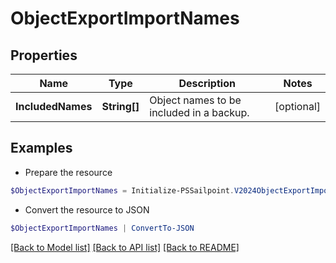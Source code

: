# ObjectExportImportNames
## Properties

Name | Type | Description | Notes
------------ | ------------- | ------------- | -------------
**IncludedNames** | **String[]** | Object names to be included in a backup. | [optional] 

## Examples

- Prepare the resource
```powershell
$ObjectExportImportNames = Initialize-PSSailpoint.V2024ObjectExportImportNames  -IncludedNames null
```

- Convert the resource to JSON
```powershell
$ObjectExportImportNames | ConvertTo-JSON
```

[[Back to Model list]](../README.md#documentation-for-models) [[Back to API list]](../README.md#documentation-for-api-endpoints) [[Back to README]](../README.md)

